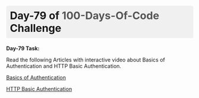 <h1 style="font-size: 2em; font-weight: bold; background-color: #f0f0f0; padding: 10px; border-radius: 5px;">
  Day-79 of <span style="color: #555;">100-Days-Of-Code</span> Challenge
</h1>

**Day-79 Task:**

Read the following Articles with interactive video about Basics of Authentication and HTTP Basic Authentication.

[Basics of Authentication](https://roadmap.sh/guides/basics-of-authentication)

[HTTP Basic Authentication](https://roadmap.sh/guides/http-basic-authentication)